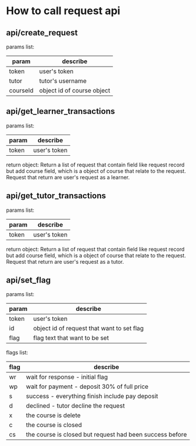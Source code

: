 # How to call request api

## api/create_request
params list:

| param | describe |
| --- | --- |
| token | user's token |
| tutor | tutor's username |
| courseId | object id of course object |

## api/get_learner_transactions
params list:

| param | describe |
| --- | --- |
| token | user's token |

return object:
Return a list of request that contain field like request record but add course field, which is a object of course that relate to the request. Request that return are user's request as a learner.

## api/get_tutor_transactions
params list:

| param | describe |
| --- | --- |
| token | user's token |

return object:
Return a list of request that contain field like request record but add course field, which is a object of course that relate to the request. Request that return are user's request as a tutor.

## api/set_flag
params list:

| param | describe |
| --- | --- |
| token | user's token |
| id | object id of request that want to set flag |
| flag | flag text that want to be set |

flags list:

| flag | describe |
| --- | --- |
| wr | wait for response - initial flag |
| wp | wait for payment - deposit 30% of full price |
| s | success - everything finish include pay deposit |
| d | declined - tutor decline the request |
| x | the course is delete |
| c | the course is closed |
| cs | the course is closed but request had been success before |
